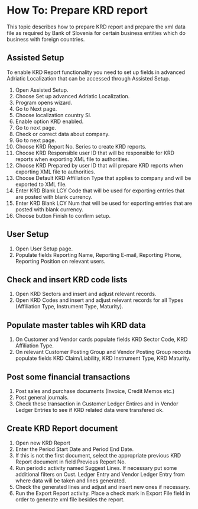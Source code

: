 # How To: Prepare KRD report

This topic describes how to prepare KRD report and prepare the xml data file as required by Bank of Slovenia for certain business entities which do business with foreign countries.

## Assisted Setup

To enable KRD Report functionality you need to set up fields in advanced Adriatic Localization that can be accessed through Assisted Setup.

1. Open Assisted Setup.
2. Choose Set up advanced Adriatic Localization.
3. Program opens wizard.
4. Go to Next page.
5. Choose localization country SI.
6. Enable option KRD enabled.
7. Go to next page.
8. Check or correct data about company.
9. Go to next page.
10. Choose KRD Report No. Series to create KRD reports.
11. Choose KRD Responsible user ID that will be responsible for KRD reports when exporting XML file to authorities.
12. Choose KRD Prepared by user ID that will prepare KRD reports when exporting XML file to authorities.
13. Choose Default KRD Affiliation Type that applies to company and will be exported to XML file.
14. Enter KRD Blank LCY Code that will be used for exporting entries that are posted with blank currency. 
15. Enter KRD Blank LCY Num that will be used for exporting entries that are posted with blank currency.
16. Choose button Finish to confirm setup.

## User Setup

1. Open User Setup page. 
2. Populate fields Reporting Name, Reporting E-mail, Reporting Phone, Reporting Position on relevant users.

## Check and insert KRD code lists

1. Open KRD Sectors and insert and adjust relevant records.
2. Open KRD Codes and insert and adjust relevant records for all Types (Affiliation Type, Instrument Type, Maturity).

## Populate master tables wih KRD data

1. On Customer and Vendor cards populate fields KRD Sector Code, KRD Affiliation Type.
2. On relevant Customer Posting Group and Vendor Posting Group records populate fields KRD Claim/Liability, KRD Instrument Type, KRD Maturity.

## Post some financial transactions

1. Post sales and purchase documents (Invoice, Credit Memos etc.)
2. Post general journals.
3. Check these transaction in Customer Ledger Entires and in Vendor Ledger Entries to see if KRD related data were transfered ok.

## Create KRD Report document

1. Open new KRD Report
2. Enter the Period Start Date and Period End Date.
3. If this is not the first document, select the appropriate previous KRD Report document in field Previous Report No.
4. Run periodic activity named Suggest Lines. If necessary put some additional filters on Cust. Ledger Entry and Vendor Ledger Entry from where data will be taken and lines generated.
5. Check the generated lines and adjust and insert new ones if necessary.
6. Run the Export Report activity. Place a check mark in Export File field in order to generate xml file besides the report.